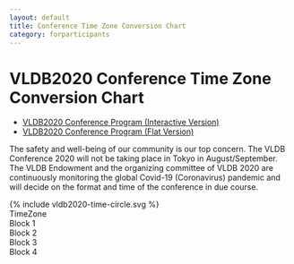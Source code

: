 ```yaml
---
layout: default
title: Conference Time Zone Conversion Chart
category: forparticipants
---
```


# VLDB2020 Conference Time Zone Conversion Chart

-   [VLDB2020 Conference Program (Interactive Version)](program.html)
-   [VLDB2020 Conference Program (Flat Version)](program_flat.html)

The safety and well-being of our community is our top concern. The VLDB Conference 2020 will not be taking place in Tokyo in August/September. The VLDB Endowment and the organizing committee of VLDB 2020 are continuously monitoring the global Covid-19 (Coronavirus) pandemic and will decide on the format and time of the conference in due course.

<a name="disk">
<div id="programTimeCircle">
{% include vldb2020-time-circle.svg %}
</div>

<a name="table">
<div class="programTimeTable">
<div>TimeZone</div>
<div class="block1">Block 1</div>
<div class="block2">Block 2</div>
<div class="block3">Block 3</div>
<div class="block4">Block 4</div>
<div class="utcTZ" x-gap="-12"></div>
<div class="utcGap" x-gap="-12" x-block="1"></div>
<div class="utcGap" x-gap="-12" x-block="2"></div>
<div class="utcGap" x-gap="-12" x-block="3"></div>
<div class="utcGap" x-gap="-12" x-block="4"></div>
<div class="utcTZ" x-gap="-11"></div>
<div class="utcGap" x-gap="-11" x-block="1"></div>
<div class="utcGap" x-gap="-11" x-block="2"></div>
<div class="utcGap" x-gap="-11" x-block="3"></div>
<div class="utcGap" x-gap="-11" x-block="4"></div>
<div class="utcTZ" x-gap="-10"></div>
<div class="utcGap" x-gap="-10" x-block="1"></div>
<div class="utcGap" x-gap="-10" x-block="2"></div>
<div class="utcGap" x-gap="-10" x-block="3"></div>
<div class="utcGap" x-gap="-10" x-block="4"></div>
<div class="utcTZ" x-gap="-9.5"></div>
<div class="utcGap" x-gap="-9.5" x-block="1"></div>
<div class="utcGap" x-gap="-9.5" x-block="2"></div>
<div class="utcGap" x-gap="-9.5" x-block="3"></div>
<div class="utcGap" x-gap="-9.5" x-block="4"></div>
<div class="utcTZ" x-gap="-9"></div>
<div class="utcGap" x-gap="-9" x-block="1"></div>
<div class="utcGap" x-gap="-9" x-block="2"></div>
<div class="utcGap" x-gap="-9" x-block="3"></div>
<div class="utcGap" x-gap="-9" x-block="4"></div>
<div class="utcTZ" x-gap="-8"></div>
<div class="utcGap" x-gap="-8" x-block="1"></div>
<div class="utcGap" x-gap="-8" x-block="2"></div>
<div class="utcGap" x-gap="-8" x-block="3"></div>
<div class="utcGap" x-gap="-8" x-block="4"></div>
<div class="utcTZ" x-gap="-7"></div>
<div class="utcGap" x-gap="-7" x-block="1"></div>
<div class="utcGap" x-gap="-7" x-block="2"></div>
<div class="utcGap" x-gap="-7" x-block="3"></div>
<div class="utcGap" x-gap="-7" x-block="4"></div>
<div class="utcTZ" x-gap="-6"></div>
<div class="utcGap" x-gap="-6" x-block="1"></div>
<div class="utcGap" x-gap="-6" x-block="2"></div>
<div class="utcGap" x-gap="-6" x-block="3"></div>
<div class="utcGap" x-gap="-6" x-block="4"></div>
<div class="utcTZ" x-gap="-5"></div>
<div class="utcGap" x-gap="-5" x-block="1"></div>
<div class="utcGap" x-gap="-5" x-block="2"></div>
<div class="utcGap" x-gap="-5" x-block="3"></div>
<div class="utcGap" x-gap="-5" x-block="4"></div>
<div class="utcTZ" x-gap="-4"></div>
<div class="utcGap" x-gap="-4" x-block="1"></div>
<div class="utcGap" x-gap="-4" x-block="2"></div>
<div class="utcGap" x-gap="-4" x-block="3"></div>
<div class="utcGap" x-gap="-4" x-block="4"></div>
<div class="utcTZ" x-gap="-3.5"></div>
<div class="utcGap" x-gap="-3.5" x-block="1"></div>
<div class="utcGap" x-gap="-3.5" x-block="2"></div>
<div class="utcGap" x-gap="-3.5" x-block="3"></div>
<div class="utcGap" x-gap="-3.5" x-block="4"></div>
<div class="utcTZ" x-gap="-3"></div>
<div class="utcGap" x-gap="-3" x-block="1"></div>
<div class="utcGap" x-gap="-3" x-block="2"></div>
<div class="utcGap" x-gap="-3" x-block="3"></div>
<div class="utcGap" x-gap="-3" x-block="4"></div>
<div class="utcTZ" x-gap="-2"></div>
<div class="utcGap" x-gap="-2" x-block="1"></div>
<div class="utcGap" x-gap="-2" x-block="2"></div>
<div class="utcGap" x-gap="-2" x-block="3"></div>
<div class="utcGap" x-gap="-2" x-block="4"></div>
<div class="utcTZ" x-gap="-1"></div>
<div class="utcGap" x-gap="-1" x-block="1"></div>
<div class="utcGap" x-gap="-1" x-block="2"></div>
<div class="utcGap" x-gap="-1" x-block="3"></div>
<div class="utcGap" x-gap="-1" x-block="4"></div>
<div class="utcTZ" x-gap="0"></div>
<div class="utcGap" x-gap="0" x-block="1"></div>
<div class="utcGap" x-gap="0" x-block="2"></div>
<div class="utcGap" x-gap="0" x-block="3"></div>
<div class="utcGap" x-gap="0" x-block="4"></div>
<div class="utcTZ" x-gap="1"></div>
<div class="utcGap" x-gap="1" x-block="1"></div>
<div class="utcGap" x-gap="1" x-block="2"></div>
<div class="utcGap" x-gap="1" x-block="3"></div>
<div class="utcGap" x-gap="1" x-block="4"></div>
<div class="utcTZ" x-gap="2"></div>
<div class="utcGap" x-gap="2" x-block="1"></div>
<div class="utcGap" x-gap="2" x-block="2"></div>
<div class="utcGap" x-gap="2" x-block="3"></div>
<div class="utcGap" x-gap="2" x-block="4"></div>
<div class="utcTZ" x-gap="3"></div>
<div class="utcGap" x-gap="3" x-block="1"></div>
<div class="utcGap" x-gap="3" x-block="2"></div>
<div class="utcGap" x-gap="3" x-block="3"></div>
<div class="utcGap" x-gap="3" x-block="4"></div>
<div class="utcTZ" x-gap="3.5"></div>
<div class="utcGap" x-gap="3.5" x-block="1"></div>
<div class="utcGap" x-gap="3.5" x-block="2"></div>
<div class="utcGap" x-gap="3.5" x-block="3"></div>
<div class="utcGap" x-gap="3.5" x-block="4"></div>
<div class="utcTZ" x-gap="4"></div>
<div class="utcGap" x-gap="4" x-block="1"></div>
<div class="utcGap" x-gap="4" x-block="2"></div>
<div class="utcGap" x-gap="4" x-block="3"></div>
<div class="utcGap" x-gap="4" x-block="4"></div>
<div class="utcTZ" x-gap="4.5"></div>
<div class="utcGap" x-gap="4.5" x-block="1"></div>
<div class="utcGap" x-gap="4.5" x-block="2"></div>
<div class="utcGap" x-gap="4.5" x-block="3"></div>
<div class="utcGap" x-gap="4.5" x-block="4"></div>
<div class="utcTZ" x-gap="5"></div>
<div class="utcGap" x-gap="5" x-block="1"></div>
<div class="utcGap" x-gap="5" x-block="2"></div>
<div class="utcGap" x-gap="5" x-block="3"></div>
<div class="utcGap" x-gap="5" x-block="4"></div>
<div class="utcTZ" x-gap="5.5"></div>
<div class="utcGap" x-gap="5.5" x-block="1"></div>
<div class="utcGap" x-gap="5.5" x-block="2"></div>
<div class="utcGap" x-gap="5.5" x-block="3"></div>
<div class="utcGap" x-gap="5.5" x-block="4"></div>
<div class="utcTZ" x-gap="5.75"></div>
<div class="utcGap" x-gap="5.75" x-block="1"></div>
<div class="utcGap" x-gap="5.75" x-block="2"></div>
<div class="utcGap" x-gap="5.75" x-block="3"></div>
<div class="utcGap" x-gap="5.75" x-block="4"></div>
<div class="utcTZ" x-gap="6"></div>
<div class="utcGap" x-gap="6" x-block="1"></div>
<div class="utcGap" x-gap="6" x-block="2"></div>
<div class="utcGap" x-gap="6" x-block="3"></div>
<div class="utcGap" x-gap="6" x-block="4"></div>
<div class="utcTZ" x-gap="1"></div>
<div class="utcGap" x-gap="6.5" x-block="1"></div>
<div class="utcGap" x-gap="6.5" x-block="2"></div>
<div class="utcGap" x-gap="6.5" x-block="3"></div>
<div class="utcGap" x-gap="6.5" x-block="4"></div>
<div class="utcTZ" x-gap="7"></div>
<div class="utcGap" x-gap="7" x-block="1"></div>
<div class="utcGap" x-gap="7" x-block="2"></div>
<div class="utcGap" x-gap="7" x-block="3"></div>
<div class="utcGap" x-gap="7" x-block="4"></div>
<div class="utcTZ" x-gap="8"></div>
<div class="utcGap" x-gap="8" x-block="1"></div>
<div class="utcGap" x-gap="8" x-block="2"></div>
<div class="utcGap" x-gap="8" x-block="3"></div>
<div class="utcGap" x-gap="8" x-block="4"></div>
<div class="utcTZ" x-gap="8.75"></div>
<div class="utcGap" x-gap="8.75" x-block="1"></div>
<div class="utcGap" x-gap="8.75" x-block="2"></div>
<div class="utcGap" x-gap="8.75" x-block="3"></div>
<div class="utcGap" x-gap="8.75" x-block="4"></div>
<div class="utcTZ" x-gap="9"></div>
<div class="utcGap" x-gap="9" x-block="1"></div>
<div class="utcGap" x-gap="9" x-block="2"></div>
<div class="utcGap" x-gap="9" x-block="3"></div>
<div class="utcGap" x-gap="9" x-block="4"></div>
<div class="utcTZ" x-gap="9.5"></div>
<div class="utcGap" x-gap="9.5" x-block="1"></div>
<div class="utcGap" x-gap="9.5" x-block="2"></div>
<div class="utcGap" x-gap="9.5" x-block="3"></div>
<div class="utcGap" x-gap="9.5" x-block="4"></div>
<div class="utcTZ" x-gap="10"></div>
<div class="utcGap" x-gap="10" x-block="1"></div>
<div class="utcGap" x-gap="10" x-block="2"></div>
<div class="utcGap" x-gap="10" x-block="3"></div>
<div class="utcGap" x-gap="10" x-block="4"></div>
<div class="utcTZ" x-gap="10.5"></div>
<div class="utcGap" x-gap="10.5" x-block="1"></div>
<div class="utcGap" x-gap="10.5" x-block="2"></div>
<div class="utcGap" x-gap="10.5" x-block="3"></div>
<div class="utcGap" x-gap="10.5" x-block="4"></div>
<div class="utcTZ" x-gap="11"></div>
<div class="utcGap" x-gap="11" x-block="1"></div>
<div class="utcGap" x-gap="11" x-block="2"></div>
<div class="utcGap" x-gap="11" x-block="3"></div>
<div class="utcGap" x-gap="11" x-block="4"></div>
<div class="utcTZ" x-gap="12"></div>
<div class="utcGap" x-gap="12" x-block="1"></div>
<div class="utcGap" x-gap="12" x-block="2"></div>
<div class="utcGap" x-gap="12" x-block="3"></div>
<div class="utcGap" x-gap="12" x-block="4"></div>
<div class="utcTZ" x-gap="12.75"></div>
<div class="utcGap" x-gap="12.75" x-block="1"></div>
<div class="utcGap" x-gap="12.75" x-block="2"></div>
<div class="utcGap" x-gap="12.75" x-block="3"></div>
<div class="utcGap" x-gap="12.75" x-block="4"></div>
<div class="utcTZ" x-gap="13"></div>
<div class="utcGap" x-gap="13" x-block="1"></div>
<div class="utcGap" x-gap="13" x-block="2"></div>
<div class="utcGap" x-gap="13" x-block="3"></div>
<div class="utcGap" x-gap="13" x-block="4"></div>
<div class="utcTZ" x-gap="14"></div>
<div class="utcGap" x-gap="14" x-block="1"></div>
<div class="utcGap" x-gap="14" x-block="2"></div>
<div class="utcGap" x-gap="14" x-block="3"></div>
<div class="utcGap" x-gap="14" x-block="4"></div>
</div>

